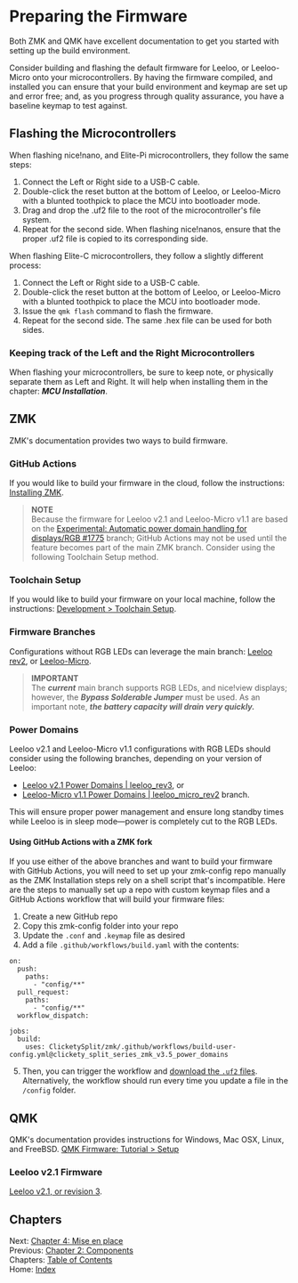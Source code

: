 # Preparing the Firmware
Both ZMK and QMK have excellent documentation to get you started with setting up the build environment.

Consider building and flashing the default firmware for Leeloo, or Leeloo-Micro onto your microcontrollers.  By having the firmware compiled, and installed you can ensure that your build environment and keymap are set up and error free; and, as you progress through quality assurance, you have a baseline keymap to test against.

## Flashing the Microcontrollers
When flashing nice!nano, and Elite-Pi microcontrollers, they follow the same steps:

1. Connect the Left or Right side to a USB-C cable.
2. Double-click the reset button at the bottom of Leeloo, or Leeloo-Micro with a blunted toothpick to place the MCU into bootloader mode.
3. Drag and drop the .uf2 file to the root of the microcontroller's file system.
4. Repeat for the second side.  When flashing nice!nanos, ensure that the proper .uf2 file is copied to its corresponding side.


When flashing Elite-C microcontrollers, they follow a slightly different process:

1. Connect the Left or Right side to a USB-C cable.
2. Double-click the reset button at the bottom of Leeloo, or Leeloo-Micro with a blunted toothpick to place the MCU into bootloader mode.
3. Issue the `qmk flash` command to flash the firmware.
4. Repeat for the second side.  The same .hex file can be used for both sides.


### Keeping track of the Left and the Right Microcontrollers
When flashing your microcontrollers, be sure to keep note, or physically separate them as Left and Right.  It will help when installing them in the chapter: ***MCU Installation***.

## ZMK
ZMK's documentation provides two ways to build firmware.

### GitHub Actions
If you would like to build your firmware in the cloud, follow the instructions: 
[Installing ZMK](https://zmk.dev/docs/user-setup).

> **NOTE** \
> Because the firmware for Leeloo v2.1 and Leeloo-Micro v1.1 are based on the [Experimental: Automatic power domain handling for displays/RGB #1775](https://github.com/zmkfirmware/zmk/pull/1775) branch; GitHub Actions may not be used until the feature becomes part of the main ZMK branch.  Consider using the following Toolchain Setup method.

### Toolchain Setup
If you would like to build your firmware on your local machine, follow the instructions: [Development > Toolchain Setup](https://zmk.dev/docs/development/setup).

### Firmware Branches
Configurations without RGB LEDs can leverage the main branch:
[Leeloo rev2](https://github.com/zmkfirmware/zmk/tree/main/app/boards/shields/leeloo), or [Leeloo-Micro](https://github.com/zmkfirmware/zmk/tree/main/app/boards/shields/leeloo_micro).

> **IMPORTANT** \
> The ***current*** main branch supports RGB LEDs, and nice!view displays; however, the ***Bypass Solderable Jumper*** must be used.  As an important note, ***the battery capacity will drain very quickly.***

### Power Domains
Leeloo v2.1 and Leeloo-Micro v1.1 configurations with RGB LEDs should consider using the following branches, depending on your version of Leeloo:

* [Leeloo v2.1 Power Domains | leeloo_rev3](https://github.com/ClicketySplit/zmk/tree/clickety_split_series_zmk_v3.5_power_domains/app/boards/shields/clickety_split_leeloo), or
* [Leeloo-Micro v1.1 Power Domains | leeloo_micro_rev2](https://github.com/ClicketySplit/zmk/tree/clickety_split_series_zmk_v3.5_power_domains/app/boards/shields/clickety_split_leeloo_micro) branch.

This will ensure proper power management and ensure long standby times while Leeloo is in sleep mode—power is completely cut to the RGB LEDs.

#### Using GitHub Actions with a ZMK fork
If you use either of the above branches and want to build your firmware with GitHub Actions, you will need to set up your zmk-config repo manually as the ZMK Installation steps rely on a shell script that's incompatible. Here are the steps to manually set up a repo with custom keymap files and a GitHub Actions workflow that will build your firmware files:
1. Create a new GitHub repo
2. Copy this zmk-config folder into your repo
3. Update the `.conf` and `.keymap` file as desired
4. Add a file `.github/workflows/build.yaml` with the contents:
```
on:
  push:
    paths:
      - "config/**"
  pull_request:
    paths:
      - "config/**"
  workflow_dispatch:

jobs:
  build:
    uses: ClicketySplit/zmk/.github/workflows/build-user-config.yml@clickety_split_series_zmk_v3.5_power_domains
```
5. Then, you can trigger the workflow and [download the `.uf2` files](https://zmk.dev/docs/user-setup#download-the-archive). Alternatively, the workflow should run every time you update a file in the `/config` folder.

## QMK
QMK's documentation provides instructions for Windows, Mac OSX, Linux, and FreeBSD.
[QMK Firmware: Tutorial > Setup](https://docs.qmk.fm/#/newbs_getting_started)

### Leeloo v2.1 Firmware
[Leeloo v2.1, or revision 3](https://github.com/qmk/qmk_firmware/tree/master/keyboards/clickety_split/leeloo).

## Chapters
Next: [Chapter 4: Mise en place](4-Mise-en-place.md) \
Previous: [Chapter 2: Components](2-Components.md) \
Chapters: [Table of Contents](README.md) \
Home: [Index](/README.md)
